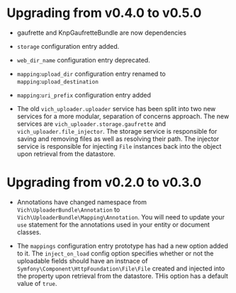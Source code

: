 Upgrading from v0.4.0 to v0.5.0
===============================

- gaufrette and KnpGaufretteBundle are now dependencies

- `storage` configuration entry added.

- `web_dir_name` configuration entry deprecated.

- `mapping`:`upload_dir` configuration entry renamed to `mapping`:`upload_destination`

- `mapping`:`uri_prefix` configuration entry added

- The old `vich_uploader.uploader` service has been split into two new
services for a more modular, separation of concerns approach. The new services are
`vich_uploader.storage.gaufrette` and `vich_uploader.file_injector`. The storage
service is responsible for saving and removing files as well as resolving their path.
The injector service is responsible for injecting `File` instances back into the
object upon retrieval from the datastore.


Upgrading from v0.2.0 to v0.3.0
===============================

- Annotations have changed namespace from `Vich\UploaderBundle\Annotation` to
`Vich\UploaderBundle\Mapping\Annotation`. You will need to update  your `use`
statement for the annotations used in your entity or document classes.

- The `mappings` configuration entry prototype has had a new option added to it.
The `inject_on_load` config option specifies whether or not the uploadable fields
should have an instnace of `Symfony\Component\HttpFoundation\File\File` created
and injected into the property upon retrieval from the datastore. THis option has a
default value of `true`.